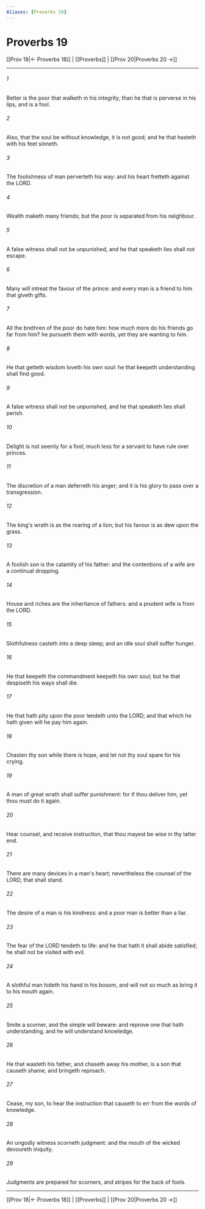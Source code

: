 ```yaml
---
Aliases: [Proverbs 19]
---
```

# Proverbs 19

[[Prov 18|← Proverbs 18]] | [[Proverbs]] | [[Prov 20|Proverbs 20 →]]
***



###### 1 
Better is the poor that walketh in his integrity, than he that is perverse in his lips, and is a fool. 

###### 2 
Also, that the soul be without knowledge, it is not good; and he that hasteth with his feet sinneth. 

###### 3 
The foolishness of man perverteth his way: and his heart fretteth against the LORD. 

###### 4 
Wealth maketh many friends; but the poor is separated from his neighbour. 

###### 5 
A false witness shall not be unpunished, and he that speaketh lies shall not escape. 

###### 6 
Many will intreat the favour of the prince: and every man is a friend to him that giveth gifts. 

###### 7 
All the brethren of the poor do hate him: how much more do his friends go far from him? he pursueth them with words, yet they are wanting to him. 

###### 8 
He that getteth wisdom loveth his own soul: he that keepeth understanding shall find good. 

###### 9 
A false witness shall not be unpunished, and he that speaketh lies shall perish. 

###### 10 
Delight is not seemly for a fool; much less for a servant to have rule over princes. 

###### 11 
The discretion of a man deferreth his anger; and it is his glory to pass over a transgression. 

###### 12 
The king's wrath is as the roaring of a lion; but his favour is as dew upon the grass. 

###### 13 
A foolish son is the calamity of his father: and the contentions of a wife are a continual dropping. 

###### 14 
House and riches are the inheritance of fathers: and a prudent wife is from the LORD. 

###### 15 
Slothfulness casteth into a deep sleep; and an idle soul shall suffer hunger. 

###### 16 
He that keepeth the commandment keepeth his own soul; but he that despiseth his ways shall die. 

###### 17 
He that hath pity upon the poor lendeth unto the LORD; and that which he hath given will he pay him again. 

###### 18 
Chasten thy son while there is hope, and let not thy soul spare for his crying. 

###### 19 
A man of great wrath shall suffer punishment: for if thou deliver him, yet thou must do it again. 

###### 20 
Hear counsel, and receive instruction, that thou mayest be wise in thy latter end. 

###### 21 
There are many devices in a man's heart; nevertheless the counsel of the LORD, that shall stand. 

###### 22 
The desire of a man is his kindness: and a poor man is better than a liar. 

###### 23 
The fear of the LORD tendeth to life: and he that hath it shall abide satisfied; he shall not be visited with evil. 

###### 24 
A slothful man hideth his hand in his bosom, and will not so much as bring it to his mouth again. 

###### 25 
Smite a scorner, and the simple will beware: and reprove one that hath understanding, and he will understand knowledge. 

###### 26 
He that wasteth his father, and chaseth away his mother, is a son that causeth shame, and bringeth reproach. 

###### 27 
Cease, my son, to hear the instruction that causeth to err from the words of knowledge. 

###### 28 
An ungodly witness scorneth judgment: and the mouth of the wicked devoureth iniquity. 

###### 29 
Judgments are prepared for scorners, and stripes for the back of fools.

***
[[Prov 18|← Proverbs 18]] | [[Proverbs]] | [[Prov 20|Proverbs 20 →]]
